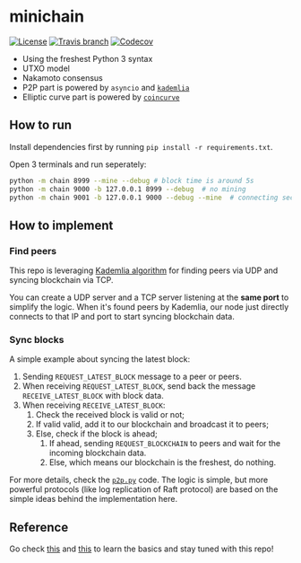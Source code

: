 # minichain

[![License](https://img.shields.io/github/license/kigawas/minichain.svg)](https://github.com/kigawas/minichain)
[![Travis branch](https://img.shields.io/travis/kigawas/minichain/master.svg)](https://travis-ci.org/kigawas/minichain)
[![Codecov](https://img.shields.io/codecov/c/github/kigawas/minichain.svg)](https://codecov.io/gh/kigawas/minichain)

-   Using the freshest Python 3 syntax
-   UTXO model
-   Nakamoto consensus
-   P2P part is powered by `asyncio` and [`kademlia`](https://github.com/bmuller/kademlia)
-   Elliptic curve part is powered by [`coincurve`](https://github.com/ofek/coincurve)

## How to run

Install dependencies first by running `pip install -r requirements.txt`.

Open 3 terminals and run seperately:

```bash
python -m chain 8999 --mine --debug # block time is around 5s
python -m chain 9000 -b 127.0.0.1 8999 --debug  # no mining
python -m chain 9001 -b 127.0.0.1 9000 --debug --mine  # connecting second node
```

## How to implement

### Find peers

This repo is leveraging [Kademlia algorithm](https://github.com/bmuller/kademlia) for finding peers via UDP and syncing blockchain via TCP.

You can create a UDP server and a TCP server listening at the **same port** to simplify the logic. When it's found peers by Kademlia, our node just directly connects to that IP and port to start syncing blockchain data.

### Sync blocks

A simple example about syncing the latest block:

1.  Sending `REQUEST_LATEST_BLOCK` message to a peer or peers.
2.  When receiving `REQUEST_LATEST_BLOCK`, send back the message `RECEIVE_LATEST_BLOCK` with block data.
3.  When receiving `RECEIVE_LATEST_BLOCK`:
    1.  Check the received block is valid or not;
    2.  If valid valid, add it to our blockchain and broadcast it to peers;
    3.  Else, check if the block is ahead;
        1.  If ahead, sending `REQUEST_BLOCKCHAIN` to peers and wait for the incoming blockchain data.
        2.  Else, which means our blockchain is the freshest, do nothing.

For more details, check the [`p2p.py`](https://github.com/kigawas/minichain/blob/master/chain/p2p.py) code. The logic is simple, but more powerful protocols (like log replication of Raft protocol) are based on the simple ideas behind the implementation here.

## Reference

Go check [this](https://blockchaindemo.io/) and [this](https://coindemo.io/) to learn the basics and stay tuned with this repo!
